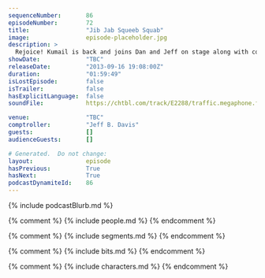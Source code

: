 ```yaml
---
sequenceNumber:       86
episodeNumber:        72
title:                "Jib Jab Squeeb Squab"
image:                episode-placeholder.jpg
description: >
  Rejoice! Kumail is back and joins Dan and Jeff on stage along with comedians John Roy, James Adomian and the entire front row.
showDate:             "TBC"
releaseDate:          "2013-09-16 19:08:00Z"
duration:             "01:59:49"
isLostEpisode:        false
isTrailer:            false
hasExplicitLanguage:  false
soundFile:            https://chtbl.com/track/E2288/traffic.megaphone.fm/STA8798524951.mp3?updated=1555610463

venue:                "TBC"
comptroller:          "Jeff B. Davis"
guests:               []
audienceGuests:       []

# Generated.  Do not change:
layout:               episode
hasPrevious:          True
hasNext:              True
podcastDynamiteId:    86
---
```


{% include podcastBlurb.md %}

{% comment %}
{% include people.md %}
{% endcomment %}

{% comment %}
{% include segments.md %}
{% endcomment %}

{% comment %}
{% include bits.md %}
{% endcomment %}

{% comment %}
{% include characters.md %}
{% endcomment %}
